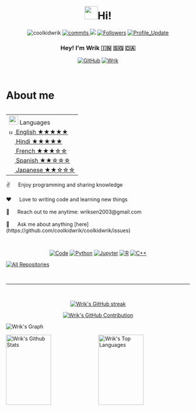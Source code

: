 <h1 align="center"> <img src="https://emojis.slackmojis.com/emojis/images/1531849430/4246/blob-sunglasses.gif?1531849430" width="36"/>Hi!</h1>

<!-- Github info -->
<p align="center"> 
    <img src="https://komarev.com/ghpvc/?username=coolkidwrik" alt="coolkidwrik"/>       
    <!--<a href="https://github.com/coolkidwrik?tab=repositories" target="_blank"><img src="https://badges.pufler.dev/repos/coolkidwrik" alt="Repos"/></a>--> 
    <!--<img src="https://badges.pufler.dev/years/coolkidwrik" alt="Active_Years"/>--> 
    <a href="https://github.com/coolkidwrik/coolkidwrik" target="_blank"><img src="https://badges.pufler.dev/commits/monthly/coolkidwrik" alt="commits"/>
    <a href="https://github.com/coolkidwrik/coolkidwrik/pulse" alt="Activity"><img src="https://img.shields.io/github/commit-activity/m/coolkidwrik/coolkidwrik" /></a>
    <a href="https://github.com/coolkidwrik?tab=followers"><img alt="Followers" src="https://img.shields.io/github/followers/coolkidwrik?color=4C1&logo=github"></a>
    <a href="https://github.com/coolkidwrik/coolkidwrik" target="_blank"><img alt="Profile_Update" src="https://img.shields.io/github/last-commit/coolkidwrik/coolkidwrik?label=Profile%20update&style=fflat-square"></a>
</p> 

<!-- Intro  -->
<h3 align="center">
        <b><a target="_blank">Hey! I'm Wrik 🇮🇳 🇸🇬 🇨🇦 </a></b>
</h3>

<!-- Socials  -->
<p align="center">
 <a href="https://github.com/coolkidwrik" target="_blank">
   <img alt="GitHub" src="https://img.shields.io/badge/-@coolkidwrik-181717?style=flat-square&logo=GitHub&logoColor=white"></a>
 <a href="https://www.linkedin.com/in/wrik-sen-2b7b30212/" target="_blank">
  <img src="https://img.shields.io/badge/LinkedIn-0077B5?style=for-the-badge&logo=linkedin&logoColor=white" alt="Wrik"/>
 </a>
</p>
<br />

<!-- About Section -->
 # About me
 
<p>
  <!-- put spoken languages here, align right -->
    <table align="right">
    <tr><td><img src="https://github.com/coolkidwrik/coolkidwrik/blob/main/3898082.svg" width="25"> Languages</a></td></tr>
    <tr><td><a href="README.md"><img src="https://www.flaticon.com/free-icons/united-states" title="united states icons" height="15"> English ★★★★★</a></td></tr>
    <tr><td><a href="README_pt.md"><img src="https://github.com/coolkidwrik/coolkidwrik/blob/main/3909444.svg" height="15"> Hindi ★★★★★</a></td></tr>
    <tr><td><a href="README_pt.md"><img src="https://github.com/coolkidwrik/coolkidwrik/blob/main/197571.svg" height="15"> French ★★★☆☆</a></td></tr>
    <tr><td><a href="README_pt.md"><img src="https://github.com/coolkidwrik/coolkidwrik/blob/main/197571.svg" height="15"> Spanish ★★☆☆☆</a></td></tr>
    <tr><td><a href="README_pt.md"><img src="https://github.com/coolkidwrik/coolkidwrik/blob/main/197571.svg" height="15"> Japanese ★★☆☆☆</a></td></tr>
</table>
 ✌️ &emsp; Enjoy programming and sharing knowledge <br/><br/>
 ❤️ &emsp; Love to writing code and learning new things<br/><br/>
 📧 &emsp; Reach out to me anytime: wriksen2003@gmail.com<br/><br/>
 💬 &emsp; Ask me about anything [here](https://github.com/coolkidwrik/coolkidwrik/issues)

</p>

<br />

<!-- List of Languages -->
<p align="center">
    <a href="https://github.com/coolkidwrik?tab=repositories" target="_blank"><img alt="Code" src="https://img.shields.io/badge/-code-000000?style=flat-square&logo=Plex&logoColor=white"></a>
    <a href="https://github.com/coolkidwrik?tab=repositories&language=python" target="_blank"><img alt="Python" src="https://img.shields.io/badge/Python-FFD43B?style=flat-square&logo=python&logoColor=darkgreen"></a>
    <a href="https://github.com/coolkidwrik?tab=repositories&language=Jupyter Notebook" target="_blank"><img alt="Jupyter" src="https://img.shields.io/badge/Jupyter-F37626.svg?&style=flat-square&logo=Jupyter&logoColor=white"></a>
    <a href="https://github.com/coolkidwrik?tab=repositories&language=r" target="_blank"><img alt="R" src="https://img.shields.io/badge/-R-276DC3?style=flat-square&logo=R&logoColor=white"></a>
    <a href="https://github.com/coolkidwrik?tab=repositories&language=c%2B%2B" target="_blank"><img alt="C++" src="https://img.shields.io/badge/-C%2B%2B-00599C?style=flat-square&logo=C%2B%2B&logoColor=white"></a>
</p>




<!-- Github Stats -->
<p align="left">
  <a href="https://github.com/coolkidwrik?tab=repositories" target="_blank"><img alt="All Repositories" title="All Repositories" src="https://img.shields.io/badge/-All%20Repos-2962FF?style=for-the-badge&logo=koding&logoColor=white"/></a>
</p>

<br/>
<hr/>
<br/>

<p align="center">
  <a href="https://github.com/coolkidwrik">
    <img src="https://github-readme-streak-stats.herokuapp.com/?user=coolkidwrik&theme=radical&border=7F3FBF&background=0D1117" alt="Wrik's GitHub streak"/>
  </a>
</p>

<p align="center">
  <a href="https://github.com/coolkidwrik">
    <img src="https://github-profile-summary-cards.vercel.app/api/cards/profile-details?username=coolkidwrik&theme=radical" alt="Wrik's GitHub Contribution"/>
  </a>
</p>


<!-- Activity Graph-->
![Wrik's Graph](https://github-readme-activity-graph.vercel.app/graph?username=coolkidwrik&custom_title=Wrik's%20GitHub%20Activity%20Graph&bg_color=0D1117&color=7F3FBF&line=7F3FBF&point=7F3FBF&area_color=FFFFFF&title_color=FFFFFF&area=true)


<a> 
    <a href="https://github.com/coolkidwrik"><img alt="Wrik's Github Stats" src="https://denvercoder1-github-readme-stats.vercel.app/api?username=coolkidwrik&show_icons=true&count_private=true&theme=react&border_color=7F3FBF&bg_color=0D1117&title_color=F85D7F&icon_color=F8D866" height="192px" width="49.5%"/></a>
  <a href="https://github.com/coolkidwrik"><img alt="Wrik's Top Languages" src="https://denvercoder1-github-readme-stats.vercel.app/api/top-langs/?username=coolkidwrik&langs_count=8&layout=compact&theme=react&border_color=7F3FBF&bg_color=0D1117&title_color=F85D7F&icon_color=F8D866" height="192px" width="49.5%"/></a>
  <br/>
</a>
